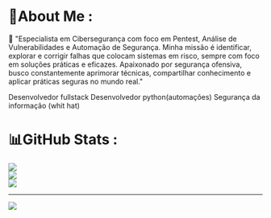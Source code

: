 # 💫About Me :
👋 "Especialista em Cibersegurança com foco em Pentest, Análise de Vulnerabilidades e Automação de Segurança. Minha missão é identificar, explorar e corrigir falhas que colocam sistemas em risco, sempre com foco em soluções práticas e eficazes. Apaixonado por segurança ofensiva, busco constantemente aprimorar técnicas, compartilhar conhecimento e aplicar práticas seguras no mundo real."


Desenvolvedor fullstack
Desenvolvedor python(automações)
Segurança da informação (whit hat)





# 📊GitHub Stats :
![](https://github-readme-stats.vercel.app/api?username=Lucas8Santos&theme=tokyonight&hide_border=true&include_all_commits=false&count_private=false)<br/>
![](https://github-readme-streak-stats.herokuapp.com/?user=Lucas8Santos&theme=tokyonight&hide_border=true)<br/>
![](https://github-readme-stats.vercel.app/api/top-langs/?username=Lucas8Santos&theme=tokyonight&hide_border=true&include_all_commits=false&count_private=false&layout=compact)

---
[![](https://visitcount.itsvg.in/api?id=Lucas8Santos&icon=0&color=0)](https://visitcount.itsvg.in)
